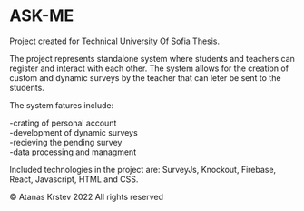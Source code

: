 # ASK-ME

Project created for Technical University Of Sofia Thesis.

The project represents standalone system where students and teachers can register and interact with each other.
The system allows for the creation of custom and dynamic surveys by the teacher that can leter be sent to the students.

The system fatures include:

-crating of personal account</br>
-development of dynamic surveys</br>
-recieving the pending survey</br>
-data processing and managment</br>

Included technologies in the project are: SurveyJs, Knockout, Firebase, React, Javascript, HTML and CSS.

© Atanas Krstev 2022 All rights reserved
